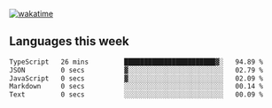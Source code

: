 [![wakatime](https://wakatime.com/badge/user/2d08dcba-b829-42d8-897d-6a005f58591f.svg)](https://wakatime.com/@2d08dcba-b829-42d8-897d-6a005f58591f)

## Languages this week

<!--START_SECTION:waka-->

```txt
TypeScript   26 mins         ███████████████████████▓░   94.89 %
JSON         0 secs          ▓░░░░░░░░░░░░░░░░░░░░░░░░   02.79 %
JavaScript   0 secs          ▓░░░░░░░░░░░░░░░░░░░░░░░░   02.09 %
Markdown     0 secs          ░░░░░░░░░░░░░░░░░░░░░░░░░   00.14 %
Text         0 secs          ░░░░░░░░░░░░░░░░░░░░░░░░░   00.09 %
```

<!--END_SECTION:waka-->
